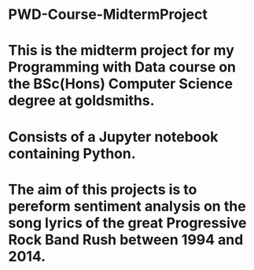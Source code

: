 # PWD-Course-MidtermProject
# This is the midterm project for my Programming with Data  course on the BSc(Hons) Computer Science degree at goldsmiths.
# Consists of a Jupyter notebook containing Python.
# The aim of this projects is to pereform sentiment analysis on the song lyrics of the great Progressive Rock Band Rush between 1994 and 2014.
